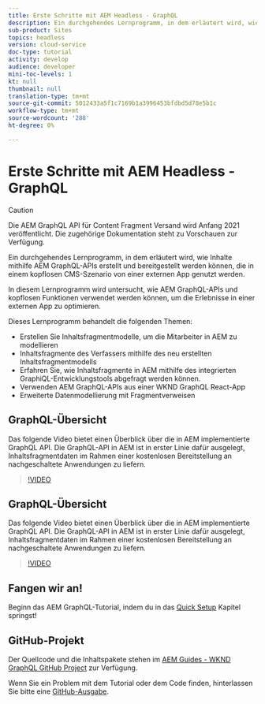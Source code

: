 ```yaml
---
title: Erste Schritte mit AEM Headless - GraphQL
description: Ein durchgehendes Lernprogramm, in dem erläutert wird, wie Inhalte mithilfe AEM GraphQL-APIs erstellt und bereitgestellt werden.
sub-product: Sites
topics: headless
version: cloud-service
doc-type: tutorial
activity: develop
audience: developer
mini-toc-levels: 1
kt: null
thumbnail: null
translation-type: tm+mt
source-git-commit: 5012433a5f1c7169b1a3996453bfdbd5d78e5b1c
workflow-type: tm+mt
source-wordcount: '288'
ht-degree: 0%

---
```



# Erste Schritte mit AEM Headless - GraphQL

>[!CAUTION]
>
> Die AEM GraphQL API für Content Fragment Versand wird Anfang 2021 veröffentlicht.
> Die zugehörige Dokumentation steht zu Vorschauen zur Verfügung.

Ein durchgehendes Lernprogramm, in dem erläutert wird, wie Inhalte mithilfe AEM GraphQL-APIs erstellt und bereitgestellt werden können, die in einem kopflosen CMS-Szenario von einer externen App genutzt werden.

In diesem Lernprogramm wird untersucht, wie AEM GraphQL-APIs und kopflosen Funktionen verwendet werden können, um die Erlebnisse in einer externen App zu optimieren.

Dieses Lernprogramm behandelt die folgenden Themen:

* Erstellen Sie Inhaltsfragmentmodelle, um die Mitarbeiter in AEM zu modellieren
* Inhaltsfragmente des Verfassers mithilfe des neu erstellten Inhaltsfragmentmodells
* Erfahren Sie, wie Inhaltsfragmente in AEM mithilfe des integrierten GraphiQL-Entwicklungstools abgefragt werden können.
* Verwenden AEM GraphQL-APIs aus einer WKND GraphQL React-App
* Erweiterte Datenmodellierung mit Fragmentverweisen

## GraphQL-Übersicht

Das folgende Video bietet einen Überblick über die in AEM implementierte GraphQL API. Die GraphQL-API in AEM ist in erster Linie dafür ausgelegt, Inhaltsfragmentdaten im Rahmen einer kostenlosen Bereitstellung an nachgeschaltete Anwendungen zu liefern.

>[!VIDEO](https://video.tv.adobe.com/v/328618/?quality=12&learn=on)

## GraphQL-Übersicht

Das folgende Video bietet einen Überblick über die in AEM implementierte GraphQL API. Die GraphQL-API in AEM ist in erster Linie dafür ausgelegt, Inhaltsfragmentdaten im Rahmen einer kostenlosen Bereitstellung an nachgeschaltete Anwendungen zu liefern.

>[!VIDEO](https://video.tv.adobe.com/v/328618/?quality=12&learn=on)

## Fangen wir an!

Beginn das AEM GraphQL-Tutorial, indem du in das [Quick Setup](./setup.md) Kapitel springst!

## GitHub-Projekt

Der Quellcode und die Inhaltspakete stehen im [AEM Guides - WKND GraphQL GitHub Project](https://github.com/adobe/aem-guides-wknd-graphql) zur Verfügung.

Wenn Sie ein Problem mit dem Tutorial oder dem Code finden, hinterlassen Sie bitte eine [GitHub-Ausgabe](https://github.com/adobe/aem-guides-wknd-graphql/issues).
